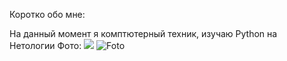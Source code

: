 Коротко обо мне:

На данный момент я комптютерный техник, изучаю Python на Нетологии
Фото:
 ![](https://1drv.ms/i/s!Ah-5f07EdXPavWy76xNPsrS904Fz?e=GQoM4h)
 ![Foto](C:\Bilder:\Foto.JPG)
 
